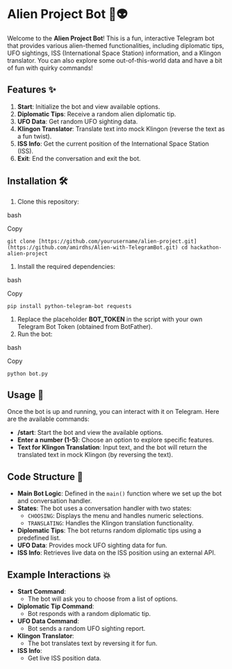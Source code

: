 Alien Project Bot 🚀👽
================================

Welcome to the **Alien Project Bot**! This is a fun, interactive Telegram bot that provides various alien-themed functionalities, including diplomatic tips, UFO sightings, ISS (International Space Station) information, and a Klingon translator. You can also explore some out-of-this-world data and have a bit of fun with quirky commands!

Features ✨
----------

1.  **Start**: Initialize the bot and view available options.
2.  **Diplomatic Tips**: Receive a random alien diplomatic tip.
3.  **UFO Data**: Get random UFO sighting data.
4.  **Klingon Translator**: Translate text into mock Klingon (reverse the text as a fun twist).
5.  **ISS Info**: Get the current position of the International Space Station (ISS).
6.  **Exit**: End the conversation and exit the bot.

Installation 🛠️
----------------

1.  Clone this repository:

bash

Copy

`git clone [https://github.com/yourusername/alien-project.git](https://github.com/amirdhs/Alien-with-TelegramBot.git)
cd hackathon-alien-project`

1.  Install the required dependencies:

bash

Copy

`pip install python-telegram-bot requests`

1.  Replace the placeholder **BOT_TOKEN** in the script with your own Telegram Bot Token (obtained from BotFather).
2.  Run the bot:

bash

Copy

`python bot.py`

Usage 💬
--------

Once the bot is up and running, you can interact with it on Telegram. Here are the available commands:

-   **/start**: Start the bot and view the available options.
-   **Enter a number (1-5)**: Choose an option to explore specific features.
-   **Text for Klingon Translation**: Input text, and the bot will return the translated text in mock Klingon (by reversing the text).

Code Structure 📂
-----------------

-   **Main Bot Logic**: Defined in the `main()` function where we set up the bot and conversation handler.
-   **States**: The bot uses a conversation handler with two states:
    -   `CHOOSING`: Displays the menu and handles numeric selections.
    -   `TRANSLATING`: Handles the Klingon translation functionality.
-   **Diplomatic Tips**: The bot returns random diplomatic tips using a predefined list.
-   **UFO Data**: Provides mock UFO sighting data for fun.
-   **ISS Info**: Retrieves live data on the ISS position using an external API.

Example Interactions 💥
-----------------------

-   **Start Command**:
    -   The bot will ask you to choose from a list of options.
-   **Diplomatic Tip Command**:
    -   Bot responds with a random diplomatic tip.
-   **UFO Data Command**:
    -   Bot sends a random UFO sighting report.
-   **Klingon Translator**:
    -   The bot translates text by reversing it for fun.
-   **ISS Info**:
    -   Get live ISS position data.
